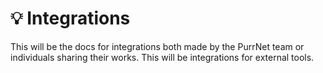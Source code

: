 # 💡 Integrations

This will be the docs for integrations both made by the PurrNet team or individuals sharing their works. This will be integrations for external tools.
